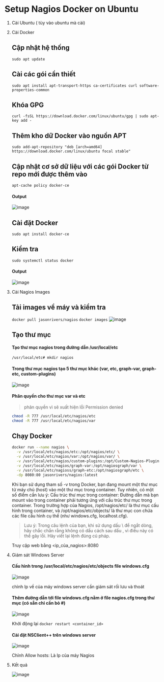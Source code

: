 # Setup Nagios Docker on Ubuntu
1. Cài Ubuntu ( tùy vào ubuntu mà cài)
3. Cài Docker
     ## Cập nhật hệ thống
     `sudo apt update`
     ## Cài các gói cần thiết
     `sudo apt install apt-transport-https ca-certificates curl software-properties-common`
     ## Khóa GPG
     `curl -fsSL https://download.docker.com/linux/ubuntu/gpg | sudo apt-key add -`
     ## Thêm kho dữ Docker vào nguồn APT
     `sudo add-apt-repository "deb [arch=amd64] https://download.docker.com/linux/ubuntu focal stable" `
     ## Cập nhật cơ sở dữ liệu với các gói Docker từ repo mới được thêm vào
     `apt-cache policy docker-ce`
     #### Output
     ![image](https://github.com/user-attachments/assets/218a0a1a-a950-4753-b9e6-55f810c00216)
     ## Cài đặt Docker
     `sudo apt install docker-ce`
     ## Kiểm tra
     `sudo systemctl status docker `
     #### Output
   ![image](https://github.com/user-attachments/assets/3a8a1555-33f4-467f-ab50-78d79c462eb6)
5. Cài Nagios Images
     ## Tải images về máy và kiểm tra
     `docker pull jasonrivers/nagios`
     `docker images`
     ![image](https://github.com/user-attachments/assets/44dd05f7-de0f-4ddc-8ba4-4ff3b617df47)
     ## Tạo thư mục
     #### Tạo thư mục nagios trong đường dẫn /usr/local/etc
      `/usr/local/etc# mkdir nagios`
     #### Trong thư mục nagios tạo 5 thư mục khác (var, etc, graph-var, graph-etc, custom-plugins)
     ![image](https://github.com/user-attachments/assets/29425360-c6a1-4b22-8ff6-03cbb945229e)
     #### Phân quyền cho thư mục var và etc
     > phân quyền vì sẽ xuất hiện lỗi Permission denied
      ```bash
      chmod -R 777 /usr/local/etc/nagios/etc
      chmod -R 777 /usr/local/etc/nagios/var
      ```
      ## Chạy Docker
     ```bash
     docker run --name nagios \
       -v /usr/local/etc/nagios/etc:/opt/nagios/etc/ \
       -v /usr/local/etc/nagios/var:/opt/nagios/var/ \
       -v /usr/local/etc/nagios/custom-plugins:/opt/Custom-Nagios-Plugins \
       -v /usr/local/etc/nagios/graph-var:/opt/nagiosgraph/var \
       -v /usr/local/etc/nagioss/graph-etc:/opt/nagiosgraph/etc \
       -dp 8080:80 jasonrivers/nagios:latest
     ```
     Khi bạn sử dụng tham số -v trong Docker, bạn đang mount một thư mục từ máy chủ (host) vào một thư mục trong container. Tuy nhiên, có một số điểm cần lưu ý:
     Cấu trúc thư mục trong container: Đường dẫn mà bạn mount vào trong container phải tương ứng với cấu trúc thư mục trong container.
     Trong trường hợp của Nagios, /opt/nagios/etc/ là thư mục cấu hình trong container, và /opt/nagios/etc/objects/ là thư mục con chứa các file cấu hình cụ thể (như windows.cfg, localhost.cfg).
     >Lưu ý: Trong câu lệnh của bạn, khi sử dụng dấu \ để ngắt dòng, hãy chắc chắn rằng không có dấu cách sau dấu \, vì điều này có thể gây lỗi. Hãy viết lại lệnh đúng cú pháp.
     
     Truy cập web bằng <ip_của_nagios>:8080
6. Giám sát Windows Server
     #### Cấu hình trong /usr/local/etc/nagios/etc/objects file windows.cfg
     ![image](https://github.com/user-attachments/assets/b163bbb4-1eef-4b73-997d-50a832dec3a5)
   
      chỉnh Ip về của máy windows server cần giám sát rồi lưu và thoát
     #### Thêm đường dẫn tới file windows.cfg nằm ở file nagios.cfg trong thư mục (có sẵn chỉ cần bỏ #)
     ![image](https://github.com/user-attachments/assets/ebc4c4ab-8567-43f2-b866-03b2c4cd34be)
   
      Khởi động lại
     `docker restart <container_id>`
     #### Cài đặt NSClient++ trên windows server
      ![image](https://github.com/user-attachments/assets/b3b608ed-14f8-4074-b7b9-56999cc026ca)
   
      Chỉnh Allow hosts: Là Ip của máy Nagios
8. Kết quả
     
     ![image](https://github.com/user-attachments/assets/0359423f-0372-40e5-915e-3bea61275970)

